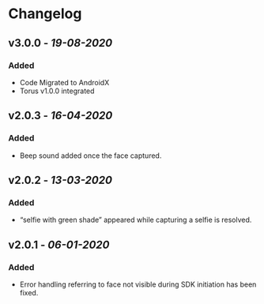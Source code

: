 # Changelog


## **v3.0.0** - *19-08-2020*

### Added
- Code Migrated to AndroidX
- Torus v1.0.0 integrated 



## **v2.0.3** - *16-04-2020*

### Added
- Beep sound added once the face captured.

## **v2.0.2** - *13-03-2020*

### Added
- “selfie with green shade” appeared while capturing a selfie is resolved.

## **v2.0.1** - *06-01-2020*

### Added
- Error handling referring to face not visible during SDK initiation has been fixed.
